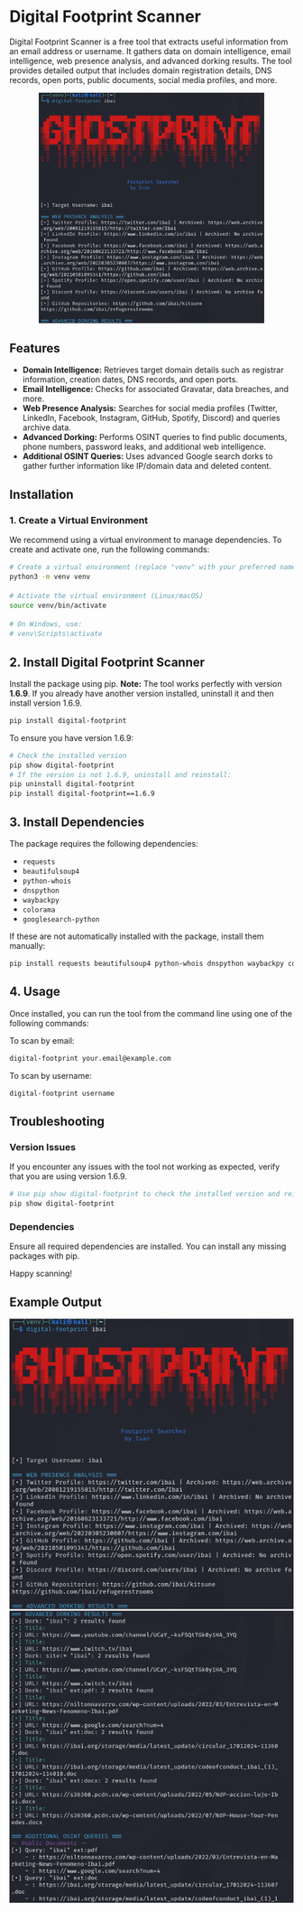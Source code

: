 # Digital Footprint Scanner
Digital Footprint Scanner is a free tool that extracts useful information from an email address or username. It gathers data on domain intelligence, email intelligence, web presence analysis, and advanced dorking results. The tool provides detailed output that includes domain registration details, DNS records, open ports, public documents, social media profiles, and more.
<p align="center">
  <img src="Example/img1.png" alt="ToolDesc1" width="400">
</p>


## Features

- **Domain Intelligence:** Retrieves target domain details such as registrar information, creation dates, DNS records, and open ports.
- **Email Intelligence:** Checks for associated Gravatar, data breaches, and more.
- **Web Presence Analysis:** Searches for social media profiles (Twitter, LinkedIn, Facebook, Instagram, GitHub, Spotify, Discord) and queries archive data.
- **Advanced Dorking:** Performs OSINT queries to find public documents, phone numbers, password leaks, and additional web intelligence.
- **Additional OSINT Queries:** Uses advanced Google search dorks to gather further information like IP/domain data and deleted content.

## Installation

### 1. Create a Virtual Environment

We recommend using a virtual environment to manage dependencies. To create and activate one, run the following commands:

```bash
# Create a virtual environment (replace "venv" with your preferred name)
python3 -m venv venv

# Activate the virtual environment (Linux/macOS)
source venv/bin/activate

# On Windows, use:
# venv\Scripts\activate
```

## 2. Install Digital Footprint Scanner

Install the package using pip. **Note:** The tool works perfectly with version **1.6.9**. If you already have another version installed, uninstall it and then install version 1.6.9.

```bash
pip install digital-footprint
```
To ensure you have version 1.6.9:
```bash
# Check the installed version
pip show digital-footprint
# If the version is not 1.6.9, uninstall and reinstall:
pip uninstall digital-footprint
pip install digital-footprint==1.6.9
```

## 3. Install Dependencies
The package requires the following dependencies:
- `requests`
- `beautifulsoup4`
- `python-whois`
- `dnspython`
- `waybackpy`
- `colorama`
- `googlesearch-python`

If these are not automatically installed with the package, install them manually:
```bash
pip install requests beautifulsoup4 python-whois dnspython waybackpy colorama googlesearch-python
```


## 4. Usage
Once installed, you can run the tool from the command line using one of the following commands:

To scan by email:
```bash
digital-footprint your.email@example.com
```
To scan by username:
```bash
digital-footprint username
```
## Troubleshooting
### Version Issues
If you encounter any issues with the tool not working as expected, verify that you are using version 1.6.9. 
```bash
# Use pip show digital-footprint to check the installed version and reinstall as shown above if necessary.
pip show digital-footprint
```
### Dependencies
Ensure all required dependencies are installed. You can install any missing packages with pip.

Happy scanning!

## Example Output
<p align="center">
  <img src="Example/img1.png" alt="ToolDesc1" width="600">
  <img src="Example/img2.png" alt="ToolDesc2" width="600">
</p>
